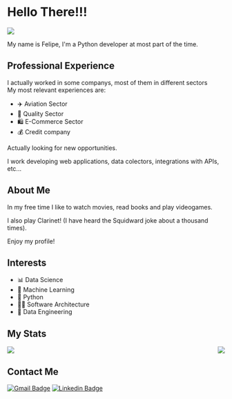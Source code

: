 # Hello There!!!

<img src="http://gifimage.net/wp-content/uploads/2018/04/obi-wan-hello-there-gif-8.gif">

My name is Felipe, I'm a Python developer at most part of the time.

## Professional Experience

I actually worked in some companys, most of them in different sectors           
My most relevant experiences are:                              

- ✈️ Aviation Sector
- 👷 Quality Sector
- 🛍️ E-Commerce Sector
- 💰 Credit company

Actually looking for new opportunities.

I work developing web applications, data colectors, integrations with APIs, etc...

## About Me
In my free time I like to watch movies, read books and play videogames.

I also play Clarinet! (I have heard the Squidward joke about a thousand times).

Enjoy my profile!

## Interests

- 📊 Data Science
- 🤖 Machine Learning
- 🐍 Python
- 🧑‍💻 Software Architecture
- 🎲 Data Engineering 

## My Stats

<img src="https://github-readme-stats.vercel.app/api/top-langs/?username=FelipeNicolettiRMario&langs_count=5&theme=synthwave"> <img align="right" src="https://github-readme-stats.vercel.app/api?username=FelipeNicolettiRMario&show_icons=true&theme=synthwave">

## Contact Me

[![Gmail Badge](https://img.shields.io/badge/-Gmail-c14438?style=flat-square&logo=Gmail&logoColor=white&link=mailto:felipenicolettirmario@gmail.com)](mailto:felipenicolettirmario@gmail.com)
[![Linkedin Badge](https://img.shields.io/badge/-LinkedIn-blue?style=flat-square&logo=Linkedin&logoColor=white&link=https://www.linkedin.com/in/https://www.linkedin.com/in/felipe-nicoletti-reis-mario-b52a0a169//)](https://www.linkedin.com/in/felipe-nicoletti-reis-mario-b52a0a169/)



<!--
**FelipeNicolettiRMario/FelipeNicolettiRMario** is a ✨ _special_ ✨ repository because its `README.md` (this file) appears on your GitHub profile.

Here are some ideas to get you started:

- 🔭 I’m currently working on ...
- 🌱 I’m currently learning ...
- 👯 I’m looking to collaborate on ...
- 🤔 I’m looking for help with ...
- 💬 Ask me about ...
- 📫 How to reach me: ...
- 😄 Pronouns: ...
- ⚡ Fun fact: ...
-->
